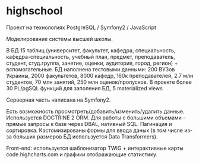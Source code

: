 ﻿highschool
==========

Проект на технологиях PostgreSQL / Symfony2 / JavaScript

Моделирование системы высшей школы.

В БД 15 таблиц (университет, факультет, кафедра, специальность, кафедра-специальность, учебный план, предмет, преподаватель, студент, студ.группа, занятие, оценки, аудитория, город, регион) + вспомогательные.
БД наполнена тестовыми данными: 200 ВУЗов Украины, 2000 факультетов, 8000 кафедр, 160к преподавателей, 2.7 млн студентов, 70 млн занятий, 250 млн оценок/пропусков.
В проекте более 30 PL/pgSQL функций для заполения БД, 5 materialized views

Серверная часть написана на Symfony2.

Есть возможность просмотреть/добавить/изменить/удалить данные.
Используется DOCTRINE 2 ORM. 
Для работы с большими объемами - прямые запросы к базе через DBAL, нативный SQL.
Пагинация и сортировка.
Кастомизированы формы для ввода даных (в том числе из-за больших
размеров БД используется Data Transformers).

Front-end: используется шаблонизатор TWIG + интерактивные карты code.highcharts.com и графики отображающие статистику.